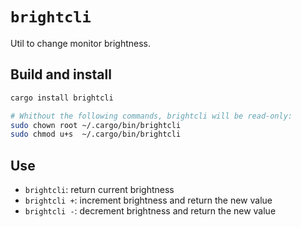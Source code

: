 # `brightcli`

Util to change monitor brightness.

## Build and install

```sh
cargo install brightcli

# Whithout the following commands, brightcli will be read-only:
sudo chown root ~/.cargo/bin/brightcli
sudo chmod u+s  ~/.cargo/bin/brightcli
```

## Use

- `brightcli`: return current brightness
- `brightcli +`: increment brightness and return the new value
- `brightcli -`: decrement brightness and return the new value
